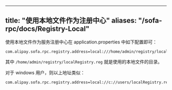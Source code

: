 
---
title: "使用本地文件作为注册中心"
aliases: "/sofa-rpc/docs/Registry-Local"
---


使用本地文件作为服务注册中心在 application.properties 中如下配置即可：
```plain
com.alipay.sofa.rpc.registry.address=local:///home/admin/registry/localRegistry.reg
```

其中 `/home/admin/registry/localRegistry.reg` 就是使用的本地文件的目录。

对于 windows 用户，则以上地址类似：

```plain
com.alipay.sofa.rpc.registry.address=local://c://users/localRegistry.reg
```

